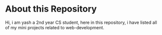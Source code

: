 # About this Repository
Hi, i am yash a 2nd year CS student, here in this repository, i have listed all of my mini projects related to web-development.


